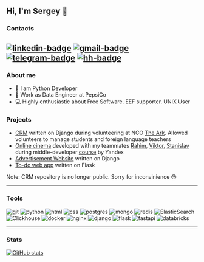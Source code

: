 ## Hi, I'm Sergey 👋

### Contacts
[![linkedin-badge](https://img.shields.io/badge/LinkedIn-blue?style=for-the-badge)](https://www.linkedin.com/in/sergey-koltunov)
[![gmail-badge](https://img.shields.io/badge/Gmail-white?style=for-the-badge)](mailto:sergey.koltunov.228@gmail.com)
[![telegram-badge](https://img.shields.io/badge/Telegram-0088cc?style=for-the-badge)](https://hh.ru/resume/e6b0fbdeff08b47c450039ed1f746e54443552)
[![hh-badge](https://img.shields.io/badge/headhunter-red?style=for-the-badge)](https://hh.ru/resume/e6b0fbdeff08b47c450039ed1f746e54443552)
---

### About me
- 🐍 I am Python Developer
- 💼 Work as Data Engineer at PepsiCo
- 💻 Highly enthusiastic about Free Software. EEF supporter. UNIX User


### Projects
- [CRM](https://github.com/AntiWarCommittee/) written on Django during volunteering at NCO [The Ark](https://kovcheg.live/en/ark/). Allowed volunteers to manage students and foreign language teachers
- [Online cinema](https://github.com/stranded-in-python/movix) developed with my teammates [Rahim](https://github.com/abdurahim-dag), [Viktor](https://github.com/Viktor-Gostyaikin), [Stanislav](https://github.com/SBKubric) during middle-developer [course](https://practicum.yandex.ru/middle-python/) by Yandex
- [Advertisement Website](https://github.com/dogbusiness/craigav) written on Django
- [To-do web app](https://github.com/dogbusiness/flask-todolist) written on Flask

Note: CRM repository is no longer public. Sorry for inconvinience 😓

---
### Tools
![git](https://img.shields.io/badge/git%20-%23F05033.svg?&style=for-the-badge&logo=git&logoColor=white)
![python](https://img.shields.io/badge/python%20-%2314354C.svg?&style=for-the-badge&logo=python&logoColor=yellow)
![html](https://img.shields.io/badge/html%20-%23E34F26.svg?&style=for-the-badge&logo=html5&logoColor=white)
![css](https://img.shields.io/badge/css%20-%231572B6.svg?&style=for-the-badge&logo=css3&logoColor=white)
![postgres](https://img.shields.io/badge/postgres-%23316192.svg?&style=for-the-badge&logo=postgresql&logoColor=white)
![mongo](https://img.shields.io/badge/mongo-salad.svg?&style=for-the-badge&logo=mongodb&logoColor=white)
![redis](https://img.shields.io/badge/redis%20-%23CC0000.svg?&style=for-the-badge&logo=redis&logoColor=white)
![ElasticSearch](https://img.shields.io/badge/-ElasticSearch-005571?style=for-the-badge&logo=elasticsearch)
![Clickhouse](https://img.shields.io/badge/-Clickhouse-yellow?style=for-the-badge&logo=clickhouse&logoColor=white)
![docker](https://img.shields.io/badge/docker-%232496ED.svg?&style=for-the-badge&logo=docker&logoColor=white)
![nginx](https://img.shields.io/badge/nginx-green.svg?&style=for-the-badge&logo=nginx&logoColor=white)
![django](https://img.shields.io/badge/django%20-%23092E20.svg?&style=for-the-badge&logo=django&logoColor=white)
![flask](https://img.shields.io/badge/flask%20-grey.svg?&style=for-the-badge&logo=flask&logoColor=white)
![fastapi](https://img.shields.io/badge/fastapi%20-%2313988a.svg?&style=for-the-badge&logo=fastapi&logoColor=white)
![databricks](https://img.shields.io/badge/databricks%20-red.svg?&style=for-the-badge&logo=databricks&logoColor=white)

---

### Stats
[![GitHub stats](https://github-readme-stats.vercel.app/api?username=dogbusiness&show_icons=true&theme=tokyonight&hide=stars)](https://github.com/anuraghazra/github-readme-stats)
